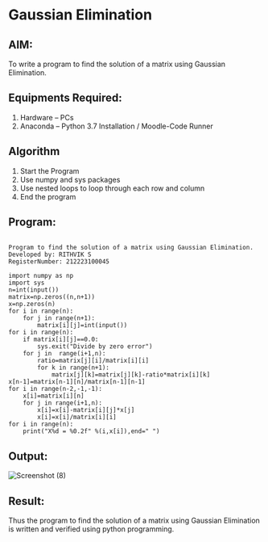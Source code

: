 # Gaussian Elimination

## AIM:
To write a program to find the solution of a matrix using Gaussian Elimination.

## Equipments Required:
1. Hardware – PCs
2. Anaconda – Python 3.7 Installation / Moodle-Code Runner

## Algorithm
1. Start the Program
2. Use numpy and sys packages
3. Use nested loops to loop through each row and column
4. End the program

## Program:
```

Program to find the solution of a matrix using Gaussian Elimination.
Developed by: RITHVIK S
RegisterNumber: 212223100045

import numpy as np
import sys
n=int(input())
matrix=np.zeros((n,n+1))
x=np.zeros(n)
for i in range(n):
    for j in range(n+1):
        matrix[i][j]=int(input())
for i in range(n):
    if matrix[i][j]==0.0:
        sys.exit("Divide by zero error")
    for j in  range(i+1,n):
        ratio=matrix[j][i]/matrix[i][i]
        for k in range(n+1):
            matrix[j][k]=matrix[j][k]-ratio*matrix[i][k]
x[n-1]=matrix[n-1][n]/matrix[n-1][n-1]
for i in range(n-2,-1,-1):
    x[i]=matrix[i][n]
    for j in range(i+1,n):
        x[i]=x[i]-matrix[i][j]*x[j]
        x[i]=x[i]/matrix[i][i]
for i in range(n):
    print("X%d = %0.2f" %(i,x[i]),end=" ")
```
## Output:
![Screenshot (8)](https://github.com/Rithviknathan/Gaussian/assets/148410509/9a112f20-ac56-426d-9afb-446c74192a80)
## Result:
Thus the program to find the solution of a matrix using Gaussian Elimination is written and verified using python programming.

